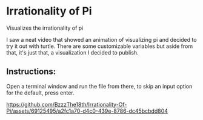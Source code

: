 # Irrationality of Pi

Visualizes the irrationality of pi

I saw a neat video that showed an animation of visualizing pi and decided to try it out with turtle.
There are some customizable variables but aside from that, it's just that, a visualization I decided to publish.

## Instructions:
Open a terminal window and run the file from there, to skip an input option for the default, press enter.

https://github.com/BzzzThe18th/Irrationality-Of-Pi/assets/69125495/a2fc1a70-d4c0-439e-8786-dc45bcbdd804
